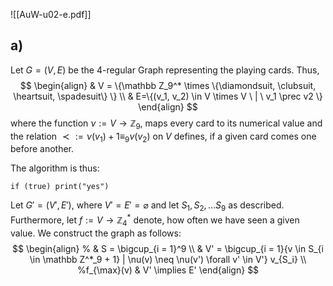 ![[AuW-u02-e.pdf]]

## a)

Let $G = (V, E)$ be the 4-regular Graph representing the playing cards. Thus,$$
\begin{align}
& V = \{\mathbb Z_9^* \times \{\diamondsuit, \clubsuit, \heartsuit, \spadesuit\} \} \\
& E=\{(v_1, v_2) \in V \times V \ | \ v_1 \prec v2 \}
\end{align}
$$where the function $\nu := V \rightarrow \mathbb Z_9$, maps every card to its numerical value and the relation $\prec := \nu(v_1) + 1 \equiv_9 \nu(v_2)$ on $V$ defines, if a given card comes one before another. 

The algorithm is thus:
```
if (true) print("yes")
```

Let $G'=(V', E')$, where $V' = E' = \varnothing$ and let $S_1, S_2, \dots S_9$ as described. Furthermore, let $f:= V \rightarrow \mathbb Z_4^*$ denote, how often we have seen a given value. We construct the graph as follows:
$$
\begin{align}
% & S = \bigcup_{i = 1}^9  \\
& V' = \bigcup_{i = 1}{v \in S_{i \in \mathbb Z^*_9 + 1} | \nu(v) \neq \nu(v') \forall v' \in V'} v_{S_i} \\ %f_{\max}(v)
& V' \implies E' 
\end{align}
$$
